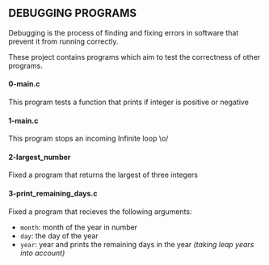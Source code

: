 ## DEBUGGING PROGRAMS
Debugging is the process of finding and fixing errors in software that prevent it from running correctly.

These project contains programs which aim to test the correctness of other programs.

#### 0-main.c
This program tests a function that prints if integer is positive or negative

#### 1-main.c
This program stops an incoming Infinite loop \o/

#### 2-largest_number
Fixed a program that returns the largest of three integers

#### 3-print_remaining_days.c
Fixed a program that recieves the following arguments:
* `month`: month of the year in number
* `day`: the day of the year
* `year`: year
and prints the remaining days in the year _(taking leap years into account)_

